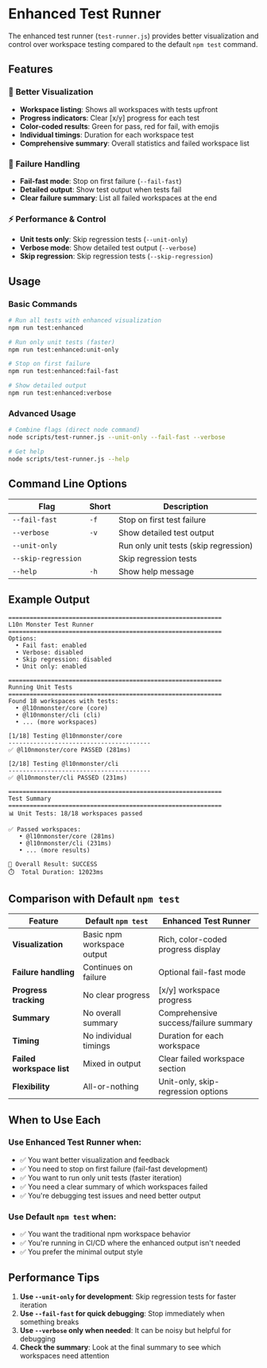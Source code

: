 # Enhanced Test Runner

The enhanced test runner (`test-runner.js`) provides better visualization and control over workspace testing compared to the default `npm test` command.

## Features

### 🎯 **Better Visualization**
- **Workspace listing**: Shows all workspaces with tests upfront
- **Progress indicators**: Clear [x/y] progress for each test
- **Color-coded results**: Green for pass, red for fail, with emojis
- **Individual timings**: Duration for each workspace test
- **Comprehensive summary**: Overall statistics and failed workspace list

### 🚨 **Failure Handling**
- **Fail-fast mode**: Stop on first failure (`--fail-fast`)
- **Detailed output**: Show test output when tests fail
- **Clear failure summary**: List all failed workspaces at the end

### ⚡ **Performance & Control**
- **Unit tests only**: Skip regression tests (`--unit-only`)
- **Verbose mode**: Show detailed test output (`--verbose`)
- **Skip regression**: Skip regression tests (`--skip-regression`)

## Usage

### Basic Commands

```bash
# Run all tests with enhanced visualization
npm run test:enhanced

# Run only unit tests (faster)
npm run test:enhanced:unit-only

# Stop on first failure
npm run test:enhanced:fail-fast

# Show detailed output
npm run test:enhanced:verbose
```

### Advanced Usage

```bash
# Combine flags (direct node command)
node scripts/test-runner.js --unit-only --fail-fast --verbose

# Get help
node scripts/test-runner.js --help
```

## Command Line Options

| Flag | Short | Description |
|------|-------|-------------|
| `--fail-fast` | `-f` | Stop on first test failure |
| `--verbose` | `-v` | Show detailed test output |
| `--unit-only` | | Run only unit tests (skip regression) |
| `--skip-regression` | | Skip regression tests |
| `--help` | `-h` | Show help message |

## Example Output

```
============================================================
L10n Monster Test Runner
============================================================
Options:
  • Fail fast: enabled
  • Verbose: disabled
  • Skip regression: disabled
  • Unit only: enabled

============================================================
Running Unit Tests
============================================================
Found 18 workspaces with tests:
  • @l10nmonster/core (core)
  • @l10nmonster/cli (cli)
  • ... (more workspaces)

[1/18] Testing @l10nmonster/core
----------------------------------------
✅ @l10nmonster/core PASSED (281ms)

[2/18] Testing @l10nmonster/cli
----------------------------------------
✅ @l10nmonster/cli PASSED (231ms)

============================================================
Test Summary
============================================================
📊 Unit Tests: 18/18 workspaces passed

✅ Passed workspaces:
   • @l10nmonster/core (281ms)
   • @l10nmonster/cli (231ms)
   • ... (more results)

🎯 Overall Result: SUCCESS
⏱️  Total Duration: 12023ms
```

## Comparison with Default `npm test`

| Feature | Default `npm test` | Enhanced Test Runner |
|---------|-------------------|---------------------|
| **Visualization** | Basic npm workspace output | Rich, color-coded progress display |
| **Failure handling** | Continues on failure | Optional fail-fast mode |
| **Progress tracking** | No clear progress | [x/y] workspace progress |
| **Summary** | No overall summary | Comprehensive success/failure summary |
| **Timing** | No individual timings | Duration for each workspace |
| **Failed workspace list** | Mixed in output | Clear failed workspace section |
| **Flexibility** | All-or-nothing | Unit-only, skip-regression options |

## When to Use Each

### Use **Enhanced Test Runner** when:
- ✅ You want better visualization and feedback
- ✅ You need to stop on first failure (fail-fast development)
- ✅ You want to run only unit tests (faster iteration)
- ✅ You need a clear summary of which workspaces failed
- ✅ You're debugging test issues and need better output

### Use **Default `npm test`** when:
- ✅ You want the traditional npm workspace behavior
- ✅ You're running in CI/CD where the enhanced output isn't needed
- ✅ You prefer the minimal output style

## Performance Tips

1. **Use `--unit-only` for development**: Skip regression tests for faster iteration
2. **Use `--fail-fast` for quick debugging**: Stop immediately when something breaks
3. **Use `--verbose` only when needed**: It can be noisy but helpful for debugging
4. **Check the summary**: Look at the final summary to see which workspaces need attention 